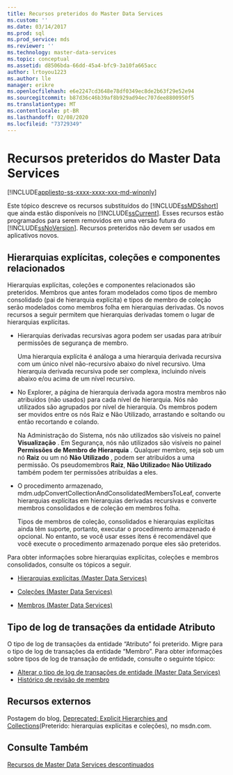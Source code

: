 ```yaml
---
title: Recursos preteridos do Master Data Services
ms.custom: ''
ms.date: 03/14/2017
ms.prod: sql
ms.prod_service: mds
ms.reviewer: ''
ms.technology: master-data-services
ms.topic: conceptual
ms.assetid: d8506bda-66dd-45a4-bfc9-3a10fa665acc
author: lrtoyou1223
ms.author: lle
manager: erikre
ms.openlocfilehash: e6e2247cd3648e78df0349ec8de2b63f29e52e94
ms.sourcegitcommit: b87d36c46b39af8b929ad94ec707dee8800950f5
ms.translationtype: MT
ms.contentlocale: pt-BR
ms.lasthandoff: 02/08/2020
ms.locfileid: "73729349"
---
```

# <a name="deprecated-master-data-services-features"></a>Recursos preteridos do Master Data Services

[!INCLUDE[appliesto-ss-xxxx-xxxx-xxx-md-winonly](../includes/appliesto-ss-xxxx-xxxx-xxx-md-winonly.md)]

  Este tópico descreve os recursos substituídos do [!INCLUDE[ssMDSshort](../includes/ssmdsshort-md.md)] que ainda estão disponíveis no [!INCLUDE[ssCurrent](../includes/sscurrent-md.md)]. Esses recursos estão programados para serem removidos em uma versão futura do [!INCLUDE[ssNoVersion](../includes/ssnoversion-md.md)]. Recursos preteridos não devem ser usados em aplicativos novos.  
  
## <a name="explicit-hierarchies-collections-and-related-components"></a>Hierarquias explícitas, coleções e componentes relacionados  
 Hierarquias explícitas, coleções e componentes relacionados são preteridos. Membros que antes foram modelados como tipos de membro consolidado (pai de hierarquia explícita) e tipos de membro de coleção serão modelados como membros folha em hierarquias derivadas. Os novos recursos a seguir permitem que hierarquias derivadas tomem o lugar de hierarquias explícitas.  
  
-   Hierarquias derivadas recursivas agora podem ser usadas para atribuir permissões de segurança de membro.  
  
     Uma hierarquia explícita é análoga a uma hierarquia derivada recursiva com um único nível não-recursivo abaixo do nível recursivo. Uma hierarquia derivada recursiva pode ser complexa, incluindo níveis abaixo e/ou acima de um nível recursivo.  
  
-   No Explorer, a página de hierarquia derivada agora mostra membros não atribuídos (não usados) para cada nível de hierarquia. Nós não utilizados são agrupados por nível de hierarquia. Os membros podem ser movidos entre os nós Raiz e Não Utilizado, arrastando e soltando ou então recortando e colando.  
  
     Na Administração do Sistema, nós não utilizados são visíveis no painel **Visualização** . Em Segurança, nós não utilizados são visíveis no painel **Permissões de Membro de Hierarquia** . Qualquer membro, seja sob um nó **Raiz** ou um nó **Não Utilizado** , podem ser atribuídos a uma permissão. Os pseudomembros **Raiz**, **Não Utilizado**e **Não Utilizado** também podem ter permissões atribuídas a eles.  
  
-   O procedimento armazenado, mdm.udpConvertCollectionAndConsolidatedMembersToLeaf, converte hierarquias explícitas em hierarquias derivadas recursivas e converte membros consolidados e de coleção em membros folha.  
  
     Tipos de membros de coleção, consolidados e hierarquias explícitas ainda têm suporte, portanto, executar o procedimento armazenado é opcional. No entanto, se você usar esses itens é recomendável que você execute o procedimento armazenado porque eles são preteridos.  
  
 Para obter informações sobre hierarquias explícitas, coleções e membros consolidados, consulte os tópicos a seguir.  
  
-   [Hierarquias explícitas &#40;Master Data Services&#41;](../master-data-services/explicit-hierarchies-master-data-services.md)  
  
-   [Coleções &#40;Master Data Services&#41;](../master-data-services/collections-master-data-services.md)  
  
-   [Membros &#40;Master Data Services&#41;](../master-data-services/members-master-data-services.md)  
  
## <a name="attribute-entity-transaction-log-type"></a>Tipo de log de transações da entidade Atributo  
O tipo de log de transações da entidade “Atributo” foi preterido. Migre para o tipo de log de transações da entidade “Membro”. Para obter informações sobre tipos de log de transação de entidade, consulte o seguinte tópico:
* [Alterar o tipo de log de transações de entidade (Master Data Services)](../master-data-services/change-the-entity-transaction-log-type-master-data-services.md)
* [Histórico de revisão de membro](../master-data-services/member-revision-history-master-data-services.md)
  
## <a name="external-resources"></a>Recursos externos  
 Postagem do blog, [Deprecated: Explicit Hierarchies and Collections](https://go.microsoft.com/fwlink/p/?LinkId=615373)(Preterido: hierarquias explícitas e coleções), no msdn.com.  
  
## <a name="see-also"></a>Consulte Também  
 [Recursos de Master Data Services descontinuados](../master-data-services/discontinued-master-data-services-features.md)  
  
  
